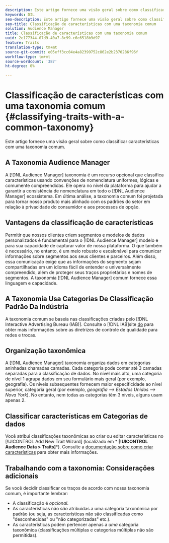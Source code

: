 ```yaml
---
description: Este artigo fornece uma visão geral sobre como classificar características com uma taxonomia comum.
keywords: DIL
seo-description: Este artigo fornece uma visão geral sobre como classificar características com uma taxonomia comum.
seo-title: Classificação de características com uma taxonomia comum
solution: Audience Manager
title: Classificação de características com uma taxonomia comum
uuid: 2e177344-07d9-40a7-8c99-c6c6518b9d97
feature: Traits
translation-type: tm+mt
source-git-commit: e05eff3cc04e4a82399752c862e2b2370286f96f
workflow-type: tm+mt
source-wordcount: '387'
ht-degree: 0%

---
```



# Classificação de características com uma taxonomia comum {#classifying-traits-with-a-common-taxonomy}

Este artigo fornece uma visão geral sobre como classificar características com uma taxonomia comum.

## A Taxonomia Audience Manager

<!-- c_common_taxonomy_about.xml -->

A [!DNL Audience Manager] taxonomia é um recurso opcional que classifica características usando convenções de nomenclatura uniformes, lógicas e comumente compreendidas. Ele opera no nível da plataforma para ajudar a garantir a consistência de nomenclatura em todo o [!DNL Audience Manager] ecossistema. Em última análise, a taxonomia comum foi projetada para tornar nosso produto mais alinhado com os padrões do setor em relação à privacidade do consumidor e aos processos de opção.

## Vantagens da classificação de características

Permitir que nossos clientes criem segmentos e modelos de dados personalizados é fundamental para o [!DNL Audience Manager] modelo e para sua capacidade de capturar valor de nossa plataforma. O que também é necessário, no entanto, é um meio robusto e escalonável para comunicar informações sobre segmentos aos seus clientes e parceiros. Além disso, essa comunicação exige que as informações do segmento sejam compartilhadas em um idioma fácil de entender e universalmente compreendido, além de proteger seus traços proprietários e nomes de segmentos. A taxonomia [!DNL Audience Manager] comum fornece essa linguagem e capacidade.

## A Taxonomia Usa Categorias De Classificação Padrão Da Indústria

A taxonomia comum se baseia nas classificações criadas pelo [!DNL Interactive Advertising Bureau (IAB)]. Consulte o [!DNL IAB]site [do](https://www.iab.net/iab_products_and_industry_services/508676/ne_guidelines) para obter mais informações sobre as diretrizes de controle de qualidade para redes e trocas.

## Organização taxonômica

A [!DNL Audience Manager] taxonomia organiza dados em categorias aninhadas chamadas camadas. Cada categoria pode conter até 3 camadas separadas para a classificação de dados. No nível mais alto, uma categoria de nível 1 agrupa dados em seu formulário mais geral (por exemplo, geografia). Os níveis subsequentes fornecem maior especificidade ao nível superior, categoria geral (por exemplo, *geografia —> Estados Unidos —> Nova York*). No entanto, nem todas as categorias têm 3 níveis, alguns usam apenas 2.

## Classificar características em Categorias de dados

Você atribui classificações taxonômicas ao criar ou editar características no [!UICONTROL Add New Trait Wizard] (localizado em * **[!UICONTROL Audience Data > Traits]***). Consulte a [documentação sobre como criar características](../../features/traits/create-onboarded-rule-based-traits.md) para obter mais informações.

## Trabalhando com a taxonomia: Considerações adicionais

Se você decidir classificar os traços de acordo com nossa taxonomia comum, é importante lembrar:

* A classificação é *opcional*.
* As características não *são* atribuídas a uma categoria taxonômica por padrão (ou seja, as características não são classificadas como &quot;desconhecidas&quot; ou &quot;não categorizadas&quot; etc.).
* As características podem pertencer apenas a *uma* categoria taxonômica (classificações múltiplas e categorias múltiplas não são permitidas).